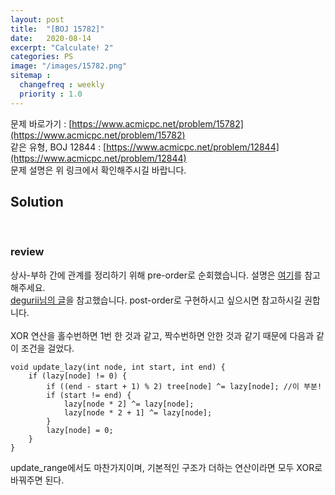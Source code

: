 ```yaml
---
layout: post
title:  "[BOJ 15782]"
date:   2020-08-14
excerpt: "Calculate! 2"
categories: PS
image: "/images/15782.png"
sitemap :
  changefreq : weekly
  priority : 1.0
---
```

문제 바로가기 : [https://www.acmicpc.net/problem/15782](https://www.acmicpc.net/problem/15782)<br>
같은 유형, BOJ 12844 : [https://www.acmicpc.net/problem/12844](https://www.acmicpc.net/problem/12844)<br>
문제 설명은 위 링크에서 확인해주시길 바랍니다.
<br>
## Solution
<script src="https://gist.github.com/yooniversal/895ee5b650b749d82119c44e195f042b.js"></script>
<br/>

### review
상사-부하 간에 관계를 정리하기 위해 pre-order로 순회했습니다. 설명은 [여기](https://degurii.tistory.com/43)를 참고해주세요.<br>
[degurii님의 글](https://degurii.tistory.com/26)을 참고했습니다. post-order로 구현하시고 싶으시면 참고하시길 권합니다.<br>
<br>
XOR 연산을 홀수번하면 1번 한 것과 같고, 짝수번하면 안한 것과 같기 때문에 다음과 같이 조건을 걸었다.<br>
```
void update_lazy(int node, int start, int end) {
    if (lazy[node] != 0) {
        if ((end - start + 1) % 2) tree[node] ^= lazy[node]; //이 부분!
        if (start != end) {
            lazy[node * 2] ^= lazy[node];
            lazy[node * 2 + 1] ^= lazy[node];
        }
        lazy[node] = 0;
    }
}
```
update_range에서도 마찬가지이며, 기본적인 구조가 더하는 연산이라면 모두 XOR로 바꿔주면 된다.


<script src="https://utteranc.es/client.js"
        repo="yooniversal/blog-comments"
        issue-term="pathname"
        theme="github-light"
        crossorigin="anonymous"
        async>
</script>
